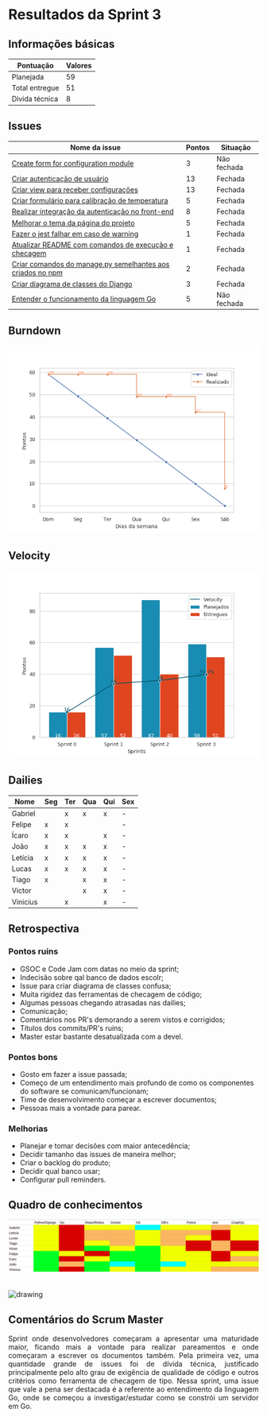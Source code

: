 # Resultados da Sprint 3

## Informações básicas

|Pontuação|Valores|
|-----|-----|
|Planejada|59|
|Total entregue|51|
|Dívida técnica|8|

## Issues

|Nome da issue|Pontos|Situação|
|-----|-----|----|
|[Create form for configuration module](https://github.com/fga-eps-mds/2019.1-unbrake/issues/9)|3|Não fechada|
|[Criar autenticação de usuário](https://github.com/fga-eps-mds/2019.1-unbrake/issues/36)|13|Fechada|
|[Criar view para receber configurações](https://github.com/fga-eps-mds/2019.1-unbrake/issues/38) |13|Fechada|
|[Criar formulário para calibração de temperatura](https://github.com/fga-eps-mds/2018.1-unbrake/issues/39) |5|Fechada|
|[Realizar integração da autenticação no front-end](https://github.com/fga-eps-mds/2019.1-unbrake/issues/47) |8|Fechada|
|[Melhorar o tema da página do projeto](https://github.com/fga-eps-mds/2019.1-unbrake/issues/62) |5|Fechada|
|[Fazer o jest falhar em caso de warning](https://github.com/fga-eps-mds/2019.1-unbrake/issues/68)|1|Fechada|
|[Atualizar README com comandos de execução e checagem](https://github.com/fga-eps-mds/2019.1-unbrake/issues/70)|1|Fechada|
|[Criar comandos do manage.py semelhantes aos criados no npm](https://github.com/fga-eps-mds/2019.1-unbrake/issues/72)|2|Fechada|
|[Criar diagrama de classes do Django](https://github.com/fga-eps-mds/2019.1-unbrake/issues/74)|3|Fechada|
|[Entender o funcionamento da linguagem Go](https://github.com/fga-eps-mds/2019.1-unbrake/issues/78)|5|Não fechada|


## Burndown
![sprint_3](images/sprint3.png)

## Velocity
![velocity_3](images/velocity3.png)

## Dailies
|Nome| Seg| Ter| Qua| Qui| Sex|
|-|----|----|----|----|----| 
|Gabriel||x|x|x|-|
|Felipe|x|x|||-|
|Ícaro|x|x||x|-|
|João|x|x|x|x|-|
|Letícia|x|x|x|x|-|
|Lucas|x|x|x|x|-|
|Tiago|x||x|x|-|
|Victor|||x|x|-|
|Vinicius||x||x|-|


## Retrospectiva

### Pontos ruins

* GSOC e Code Jam com datas no meio da sprint;
* Indecisão sobre qal banco de dados escolr;
* Issue para criar diagrama de classes confusa;
* Muita rigidez das ferramentas de checagem de código;
* Algumas pessoas chegando atrasadas nas dailies;
* Comunicação;
* Comentários nos PR's demorando a serem vistos e corrigidos;
* Títulos dos commits/PR's ruins;
* Master estar bastante desatualizada com a devel.

### Pontos bons

* Gosto em fazer a issue passada;
* Começo de um entendimento mais profundo de como os componentes do software se comunicam/funcionam;
* Time de desenvolvimento começar a escrever documentos;
* Pessoas mais a vontade para parear. 

### Melhorias

* Planejar e tomar decisões com maior antecedência;
* Decidir tamanho das issues de maneira melhor;
* Criar o backlog do produto;
* Decidir qual banco usar;
* Configurar pull reminders.





## Quadro de conhecimentos

![conhecimento3](images/conhecimento3.png)
</br>
</br>
</br>
<img src="../images/legenda.png" alt="drawing" style="width:400px;"/>


## Comentários do Scrum Master

<p align="justify">
Sprint onde desenvolvedores começaram a apresentar uma maturidade maior, ficando mais a vontade para realizar pareamentos e onde começaram a escrever os documentos também. Pela primeira vez, uma quantidade grande de issues foi de dívida técnica, justificado principalmente pelo alto grau de exigência de qualidade de código e outros critérios como ferramenta de checagem de tipo. Nessa sprint, uma issue que vale a pena ser destacada é a referente ao entendimento da linguagem Go, onde se começou a investigar/estudar como se constrói um servidor em Go.
</p>


